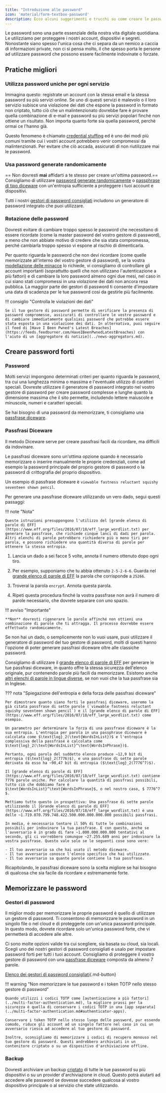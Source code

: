 ```yaml
---
title: "Introduzione alle password"
icon: 'material/form-textbox-password'
description: Ecco alcuni suggerimenti e trucchi su come creare le password più forti e mantenere i vostri account al sicuro.
---
```


Le password sono una parte essenziale della nostra vita digitale quotidiana. Le utilizziamo per proteggere i nostri account, dispositivi e segreti. Nonostante siano spesso l'unica cosa che ci separa da un nemico a caccia di informazioni private, non ci si pensa molto, il che spesso porta le persone ad utilizzare password che possono essere facilmente indovinate o forzate.

## Pratiche migliori

### Utilizza password uniche per ogni servizio

Immagina questo: registrate un account con la stessa email e la stessa password su più servizi online. Se uno di questi servizi è malevolo o il loro servizio subisce una violazione dei dati che espone la password in formato non criptato, tutto ciò che un malintenzionato dovrebbe fare è provare quella combinazione di e-mail e password su più servizi popolari finché non ottiene un risultato. Non importa quanto forte sia quella password, perchè ormai ce l'hanno già.

Questo fenomeno è chiamato [credential stuffing](https://en.wikipedia.org/wiki/Credential_stuffing) ed è uno dei modi più comuni tramite cui i vostri account potrebbero venir compromessi da malintenzionati. Per evitare che ciò accada, assicurati di non riutilizzare mai le password.

### Usa password generate randomicamente

== Non dovresti **mai** affidarti a te stesso per creare un'ottima password.== Consigliamo di utilizzare [password generate randomicamente](#passwords) o [passphrase di tipo diceware](#diceware-passphrases) con un'entropia sufficiente a proteggere i tuoi account e dispositivi.

Tutti i nostri [gestori di password consigliati](../passwords.md) includono un generatore di password integrato che puoi utilizzare.

### Rotazione delle password

Dovresti evitare di cambiare troppo spesso le password che necessitano di essere ricordate (come la master password del vostro gestore di password), a meno che non abbiate motivo di credere che sia stata compromessa, perché cambiarla troppo spesso vi espone al rischio di dimenticarla.

Per quanto riguarda le password che non devi ricordare (come quelle memorizzate all'interno del vostro gestore di password), se la vostra [ modellazione delle minacce](threat-modeling.md) lo richiede, vi consigliamo di controllare gli account importanti (soprattutto quelli che non utilizzano l'autenticazione a più fattori) e di cambiare la loro password almeno ogni due mesi, nel caso in cui siano stati compromessi in una violazione dei dati non ancora resa pubblica. La maggior parte dei gestori di password ti consente d'impostare una data di scadenza per le tue password cosi da gestirle più facilmente.

!!! consiglio "Controlla le violazioni dei dati"

    Se il tuo gestore di password permette di verificare la presenza di password compromesse, assicurati di controllare le vostre password e di cambiare immediatamente qualsiasi password che potrebbe essere stata esposta in una violazione dei dati. In alternativa, puoi seguire il feed di [Have I Been Pwned's Latest Breaches](https://feeds.feedburner.com/HaveIBeenPwnedLatestBreaches) con l'aiuto di un [aggregatore di notizie](../news-aggregators.md).

## Creare password forti

### Password

Molti servizi impongono determinati criteri per quanto riguarda le password, tra cui una lunghezza minima o massima e l'eventuale utilizzo di caratteri speciali. Dovreste utilizzare il generatore di password integrato nel vostro gestore di password per creare password complesse e lunghe quanto la dimensione massima che il sito permette, includendo lettere maiuscole e minuscole, numeri e caratteri speciali.

Se hai bisogno di una password da memorizzare, ti consigliamo una [passfrase diceware](#diceware-passphrases).

### Passfrasi Diceware

Il metodo Diceware serve per creare passfrasi facili da ricordare, ma difficili da indovinare.

Le passfrasi diceware sono un'ottima opzione quando è necessario memorizzare o inserire manualmente le proprie credenziali, come ad esempio la password principale del proprio gestore di password o la password di crittografia del proprio dispositivo.

Un esempio di passfrase diceware è `viewable fastness reluctant squishy seventeen shown pencil`.

Per generare una passfrase diceware utilizzando un vero dado, segui questi passaggi:

!!! note "Nota"

    Queste istruzioni presuppongono l'utilizzo del [grande elenco di parole di EFF](https://www.eff.org/files/2016/07/18/eff_large_wordlist.txt) per generare la passfrase, che richiede cinque lanci di dadi per parola. Altri elenchi di parole potrebbero richiedere più o meno tiri per parola, e possono richiedere una quantità diversa di parole per ottenere la stessa entropia.

1. Lancia un dado a sei facce 5 volte, annota il numero ottenuto dopo ogni tiro.

2. Per esempio, supponiamo che tu abbia ottenuto `2-5-2-6-6`. Guarda nel [grande elenco di parole di EFF](https://www.eff.org/files/2016/07/18/eff_large_wordlist.txt) la parola che corrisponde a `25266`.

3. Troverai la parola `encrypt`. Annota questa parola.

4. Ripeti questa procedura finché la vostra passfrase non avrà il numero di parole necessario, che dovrete separare con uno spazio.

!!! avviso "Importante"

    **Non** dovresti rigenerare le parole affinché non ottieni una combinazione di parole che ti attragga. Il processo dovrebbe essere effettuato randomicamente.

Se non hai un dado, o semplicemente non lo vuoi usare, puoi utilizzare il generatore di password del tuo gestore di password, molti di questi hanno l'opzione di poter generare passfrasi diceware oltre alle classiche password.

Consigliamo di utilizzare il [grande elenco di parole di EFF](https://www.eff.org/files/2016/07/18/eff_large_wordlist.txt) per generare le tue passfrasi diceware, in quanto offre la stessa sicurezza dell'elenco originale, pur contenendo parole più facili da memorizzare. Esistono anche [altri elenchi di parole in lingue diverse](https://theworld.com/~reinhold/diceware.html#Diceware%20in%20Other%20Languages|outline), se non vuoi che la tua passfrase sia in Inglese.

??? nota "Spiegazione dell'entropia e della forza delle passfrasi diceware"

    Per dimostrare quanto siano forti le passfrasi diceware, useremo la già citata passfrase di sette parole (`viewable fastness reluctant squishy seventeen shown pencil`) e il [grande elenco di parole di EFF](https://www.eff.org/files/2016/07/18/eff_large_wordlist.txt) come esempio.
    
    Un parametro per determinare la forza di una passfrase diceware è la sua entropia. L'entropia per parola in una passphrase diceware è calcolata come $\text{log}_2(\text{WordsInList})$ e l'entropia complessiva della passfrase è calcolata come $\text{log}_2(\text{WordsInList}^\text{WordsInPhrase})$.
    
    Pertanto, ogni parola del suddetto elenco produce ~12,9 bit di entropia ($\text{log}_2(7776)$), e una passfrase di sette parole derivata da esso ha ~90,47 bit di entropia ($\text{log}_2(7776^7)$).
    
    Il [grande elenco di parole di EFF](https://www.eff.org/files/2016/07/18/eff_large_wordlist.txt) contiene 7776 parole uniche. Per calcolare la quantità di passfrasi possibili, tutto ciò che dobbiamo fare è $\text{WordsInList}^\text{WordsInPhrase}$, o nel nostro caso, $ 7776^7 $.
    
    Mettiamo tutto questo in prospettiva: Una passfrase di sette parole utilizzando il [Grande elenco di parole di EFF](https://www.eff.org/files/2016/07/18/eff_large_wordlist.txt) è una delle ~1.719.070.799.748.422.500.000.000.000.000 possibili passfrasi.
    
    In media, è necessario tentare il 50% di tutte le combinazioni possibili per indovinare la tua passfrase. E con questo, anche se l'avversario è in grado di fare ~1.000.000.000.000 tentativi al secondo, gli ci vorrebbero comunque ~27.255.689 anni per indovinare la vostra passfrase. Questo vale solo se le seguenti cose sono vere:

    - Il tuo avversario sa che hai usato il metodo diceware.
    - Il tuo avversario conosce l'elenco specifico che hai utilizzato.
    - Il tuo avversario sa quante parole contiene la tua passfrase.

Ricapitolando, le passfrasi diceware sono la scelta migliore se hai bisogno di qualcosa che sia facile da ricordare *e* estremamente forte.

## Memorizzare le password

### Gestori di password

Il miglior modo per memorizzare le proprie password è quello di utilizzare un gestore di password. Ti consentono di memorizzare le password in un singolo file o nel cloud e di proteggerle con un'unica password principale. In questo modo, dovrete ricordare solo un'unica password forte, che vi permetterà di accedere alle altre.

Ci sono molte opzioni valide tra cui scegliere, sia basata su cloud, sia locali. Scegli uno dei nostri gestori di password consigliati e usalo per impostare password forti per tutti i tuoi account. Consigliamo di proteggere il vostro gestore di password con una [passfrase diceware](#diceware-passphrases) composta da almeno 7 parole.

[Elenco dei gestori di password consigliati](../passwords.md ""){.md-button}

!!! warning "Non memorizzare le tue password e i token TOTP nello stesso gestore di password"

    Quando utilizzi i codici TOTP come [autenticazione a più fattori](../multi-factor-authentication.md), la migliore prassi per la sicurezza è quella di conservare i codici TOTP in una [app separata](../multi-factor-authentication.md#authenticator-apps).
    
    Conservare i token TOTP nello stesso luogo delle password, pur essendo comodo, riduce gli account ad un singolo fattore nel caso in cui un avversario riesca ad accedere al tuo gestore di password.
    
    Inoltre, sconsigliamo di memorizzare i codici di recupero monouso nel tuo gestore di password. Questi andrebbero archiviati in un contenitore criptato o su un dispositivo d'archiviazione offline.

### Backup

Dovresti archiviare un backup [criptato](../encryption.md) di tutte le tue password su più dispositivi o su un provider d'archiviazione in cloud. Questo potrà aiutarti ad accedere alle password se dovesse succedere qualcosa al vostro dispositivo principale o al servizio che state utilizzando.
